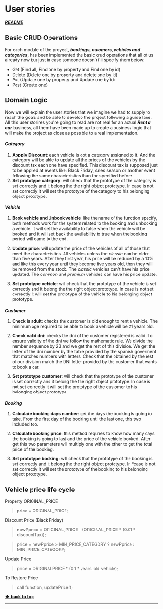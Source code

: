 # User stories


[***README***](../README.md)


## Basic CRUD Operations

For each module of the proyect, ***bookings, cutomers, vehicles and categories***, has been implemented the basic crud operations that all of us already now but just in case someone doesn't I'll specify them below:

- Get (Find all, Find one by property and Find one by id)
- Delete (Delete one by property and delete one by id)
- Put (Update one by property and Update one by id)
- Post (Create one)


## Domain Logic

Now we will explain the user stories that we imagine we had to supply to reach the goals and be able to develop the project following a guide lane. All this user storires you're going to read are not real for an actual ***Rent a car*** business, all them have been made up to create a business logic that will make the project as close as possible to a real implementation.


#### ***Category***

1. **Appply Discount**: each vehicle is got a category assigned to it. And the category will be able to update all the prices of the vehicles by the discount tax each one have specified. This discount tax is supposed just to be applied at events like: Black Friday, sales season or another event following the same characteristics than the specified before. 
1. **Set prototype category**: will check that the prototype of the category is set correctly and it belong the the right object prototype. In case is not set correctly it will set the prototype of the category to his belonging object prototype.

#### ***Vehicle***

1. **Book vehicle and Unbook vehicle**: like the name of the function specify, both methods work for the system related to the booking and unbooking a vehicle. It will set the availability to false when the vehicle will be booked and it will set back the availability to true when the booking period will came to the end.

1. **Update price**: will update the price of the vehicles of all of those that meet the characteristics. All vehicles unless the *classic* can be older than five years. After they first year, his price will be reduced by a 10% and like this every year until they become five years old, then they will be removed from the stock. The *classic* vehicles can't have his price updated. The *common* and *premium* vehicles can have his price update. 

1. **Set prototype vehicle**: will check that the prototype of the vehicle is set correctly and it belong the the right object prototype. In case is not set correctly it will set the prototype of the vehicle to his belonging object prototype.

#### ***Customer***

1. **Check is adult**: checks the customer is old enough to rent a vehicle. The minimum age required to be able to book a vehicle will be 21 years old.

1. **Check valid dni**: checks the dni of the customer registered is valid. To ensure validity of the dni we follow the mathematic rule. We divide the number sequence by 23 and we get the rest of this division. We get the letter of the dni number by the table provided by the spanish goverment that matches numbers with letters. Check that the obtained by the rest of our division match the DNI letter provided by the customer that wants to book a car.

1. **Set prototype customer**: will check that the prototype of the customer is set correctly and it belong the the right object prototype. In case is not set correctly it will set the prototype of the customer to his belonging object prototype.

#### ***Booking***

1. **Calculate booking days number**: get the days the booking is going to take. From the first day of the booking until the last one, this two included too. 

1. **Calculate booking price**: this method requries to know how many days the booking is going to last and the price of the vehicle booked. After get this two parameters will multiply one with the other to get the total price of the booking.

1. **Set prototype booking**: will check that the prototype of the booking is set correctly and it belong the the right object prototype. In ºcase is not set correctly it will set the prototype of the booking to his belonging object prototype.


## Vehicle price life cycle

Property ORIGINAL_PRICE
> price = ORIGINAL_PRICE;

Discount Price (Black Friday)
> newPprice = ORIGINAL_PRICE - (ORIGINAL_PRICE * (0.01 * discountTax));

> price = newPprice > MIN_PRICE_CATEGORY ? newPprice : MIN_PRICE_CATEGORY;

Update Price
> price = ORIGINALPRICE * (0.1 * years_old_vehicle);

To Restore Price
> call function, updatePrice();

**[⬆ back to top](#user-stories)**

---